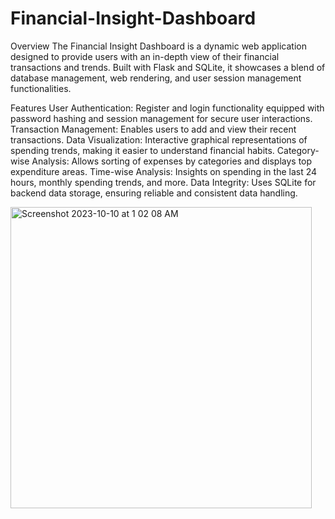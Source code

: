 # Financial-Insight-Dashboard

Overview
The Financial Insight Dashboard is a dynamic web application designed to provide users with an in-depth view of their financial transactions and trends. Built with Flask and SQLite, it showcases a blend of database management, web rendering, and user session management functionalities.

Features
User Authentication: Register and login functionality equipped with password hashing and session management for secure user interactions.
Transaction Management: Enables users to add and view their recent transactions.
Data Visualization: Interactive graphical representations of spending trends, making it easier to understand financial habits.
Category-wise Analysis: Allows sorting of expenses by categories and displays top expenditure areas.
Time-wise Analysis: Insights on spending in the last 24 hours, monthly spending trends, and more.
Data Integrity: Uses SQLite for backend data storage, ensuring reliable and consistent data handling.

<img width="482" alt="Screenshot 2023-10-10 at 1 02 08 AM" src="https://github.com/aartisandeep/Financial-Insight-Dashboard/assets/26575213/614fef47-2c29-4662-9f12-11598086333a">
